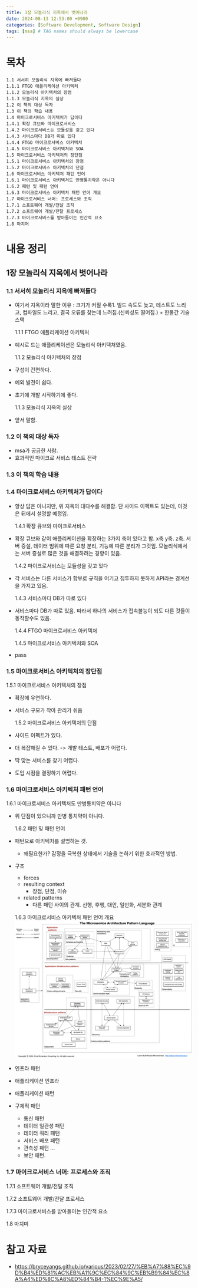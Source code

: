 ```yaml
---
title: 1장 모놀리식 지옥에서 벗어나라
date: 2024-08-13 12:53:00 +0900
categories: [Software Development, Software Design]
tags: [msa] # TAG names should always be lowercase
---
```


# 목차

```1장 모놀리식 지옥에서 벗어나라
1.1 서서히 모놀리식 지옥에 빠져들다
1.1.1 FTGO 애플리케이션 아키텍처
1.1.2 모놀리식 아키텍처의 장점
1.1.3 모놀리식 지옥의 실상
1.2 이 책의 대상 독자
1.3 이 책의 학습 내용
1.4 마이크로서비스 아키텍처가 답이다
1.4.1 확장 큐브와 마이크로서비스
1.4.2 마이크로서비스는 모듈성을 갖고 있다
1.4.3 서비스마다 DB가 따로 있다
1.4.4 FTGO 마이크로서비스 아키텍처
1.4.5 마이크로서비스 아키텍처와 SOA
1.5 마이크로서비스 아키텍처의 장단점
1.5.1 마이크로서비스 아키텍처의 장점
1.5.2 마이크로서비스 아키텍처의 단점
1.6 마이크로서비스 아키텍처 패턴 언어
1.6.1 마이크로서비스 아키텍처도 만병통치약은 아니다
1.6.2 패턴 및 패턴 언어
1.6.3 마이크로서비스 아키텍처 패턴 언어 개요
1.7 마이크로서비스 너머: 프로세스와 조직
1.7.1 소프트웨어 개발/전달 조직
1.7.2 소프트웨어 개발/전달 프로세스
1.7.3 마이크로서비스를 받아들이는 인간적 요소
1.8 마치며
```

# 내용 정리

## 1장 모놀리식 지옥에서 벗어나라

### 1.1 서서히 모놀리식 지옥에 빠져들다

- 여기서 지옥이라 말한 이유 : 크기가 커질 수록1. 빌드 속도도 늦고, 테스트도 느리고, 컴파일도 느리고, 결국 오류를 찾는데 느려짐.(신뢰성도 떨어짐.) + 한물간 기술스택

  1.1.1 FTGO 애플리케이션 아키텍처

- 예시로 드는 애플리케이션은 모놀리식 아키텍처였음.

  1.1.2 모놀리식 아키텍처의 장점

- 구성이 간편하다.
- 예외 발견이 쉽다.
- 초기에 개발 시작하기에 좋다.

  1.1.3 모놀리식 지옥의 실상

- 앞서 말함.

### 1.2 이 책의 대상 독자

- msa가 궁금한 사람.
- 효과적인 마이크로 서비스 테스트 전략

### 1.3 이 책의 학습 내용

### 1.4 마이크로서비스 아키텍처가 답이다

- 항상 답은 아니지만, 위 지옥의 대다수를 해결함. 단 사이드 이펙트도 있는데, 이것은 뒤에서 설명할 예정임.

  1.4.1 확장 큐브와 마이크로서비스

- 확장 큐브와 같이 애플리케이션을 확장하는 3가지 축이 있다고 함. x축 y축. z축.
  서버 증설, 데이터 범위에 따른 요청 분리, 기능에 따른 분리가 그것임.
  모놀리식에서는 서버 증설로 많은 것을 해결하려는 경향이 있음.

  1.4.2 마이크로서비스는 모듈성을 갖고 있다

- 각 서비스는 다른 서비스가 함부로 규칙을 어기고 침투하지 못하게 API라는 경계선을 가지고 있음.

  1.4.3 서비스마다 DB가 따로 있다

- 서비스마다 DB가 따로 있음. 따라서 하나의 서비스가 접속불능이 되도 다른 것들이 동작할수도 있음.

  1.4.4 FTGO 마이크로서비스 아키텍처

  1.4.5 마이크로서비스 아키텍처와 SOA

- pass

### 1.5 마이크로서비스 아키텍처의 장단점

1.5.1 마이크로서비스 아키텍처의 장점

- 확장에 유연하다.
- 서비스 규모가 작아 관리가 쉬움

  1.5.2 마이크로서비스 아키텍처의 단점

- 사이드 이펙트가 있다.
- 더 복잡해질 수 있다. -> 개발 테스트, 배포가 어렵다.
- 딱 맞는 서비스를 찾기 어렵다.
- 도입 시점을 결정하기 어렵다.

### 1.6 마이크로서비스 아키텍처 패턴 언어

1.6.1 마이크로서비스 아키텍처도 만병통치약은 아니다

- 위 단점이 있으니까 만병 통치약이 아니다.

  1.6.2 패턴 및 패턴 언어

- 패턴으로 아키텍처를 설명하는 것.
  - 왜필요한가? 감정을 극복한 상태에서 기술을 논하기 위한 효과적인 방법.
- 구조

  - forces
  - resulting context
    - 장점, 단점, 이슈
  - related patterns
    - 다른 패턴 사이의 관계. 선행, 후행, 대안, 일반화, 세분화 관계

  1.6.3 마이크로서비스 아키텍처 패턴 언어 개요
  ![](assets/img/posts/2024-10-27-09-45-33.png)

- 인프라 패턴
- 애플리케이션 인프라
- 애플리케이션 패턴
- 구체적 패턴
  - 통신 패턴
  - 데이터 일관성 패턴
  - 데이터 쿼리 패턴
  - 서비스 배포 패턴
  - 관측성 패턴 ...
  - 보안 패턴.

### 1.7 마이크로서비스 너머: 프로세스와 조직

1.7.1 소프트웨어 개발/전달 조직

1.7.2 소프트웨어 개발/전달 프로세스

1.7.3 마이크로서비스를 받아들이는 인간적 요소

1.8 마치며

# 참고 자료

- https://bryceyangs.github.io/various/2023/02/27/%EB%A7%88%EC%9D%B4%ED%81%AC%EB%A1%9C%EC%84%9C%EB%B9%84%EC%8A%A4%ED%8C%A8%ED%84%B4-1%EC%9E%A5/
